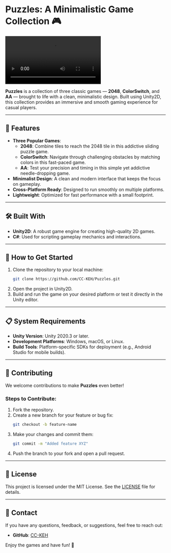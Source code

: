 # Puzzles: A Minimalistic Game Collection 🎮

<video controls src="demo.mp4" title="demo"></video>

**Puzzles** is a collection of three classic games — **2048**, **ColorSwitch**, and **AA** — brought to life with a clean, minimalistic design. Built using Unity2D, this collection provides an immersive and smooth gaming experience for casual players.

---

## 🌟 Features

- **Three Popular Games**:
  - **2048**: Combine tiles to reach the 2048 tile in this addictive sliding puzzle game.
  - **ColorSwitch**: Navigate through challenging obstacles by matching colors in this fast-paced game.
  - **AA**: Test your precision and timing in this simple yet addictive needle-dropping game.
- **Minimalist Design**: A clean and modern interface that keeps the focus on gameplay.
- **Cross-Platform Ready**: Designed to run smoothly on multiple platforms.
- **Lightweight**: Optimized for fast performance with a small footprint.

---

## 🛠️ Built With

- **Unity2D**: A robust game engine for creating high-quality 2D games.
- **C#**: Used for scripting gameplay mechanics and interactions.

---

## 🚀 How to Get Started

1. Clone the repository to your local machine:  
   ```bash
   git clone https://github.com/CC-KEH/Puzzles.git
   ```
2. Open the project in Unity2D.  
3. Build and run the game on your desired platform or test it directly in the Unity editor.

---

## 📋 System Requirements

- **Unity Version**: Unity 2020.3 or later.  
- **Development Platforms**: Windows, macOS, or Linux.  
- **Build Tools**: Platform-specific SDKs for deployment (e.g., Android Studio for mobile builds).

---

## 🤝 Contributing

We welcome contributions to make **Puzzles** even better!  

### Steps to Contribute:
1. Fork the repository.  
2. Create a new branch for your feature or bug fix:  
   ```bash
   git checkout -b feature-name
   ```
3. Make your changes and commit them:  
   ```bash
   git commit -m "Added feature XYZ"
   ```
4. Push the branch to your fork and open a pull request.

---

## 📜 License

This project is licensed under the MIT License. See the [LICENSE](LICENSE) file for details.

---

## 📧 Contact

If you have any questions, feedback, or suggestions, feel free to reach out:

- **GitHub**: [CC-KEH](https://github.com/CC-KEH)

Enjoy the games and have fun! 🎉